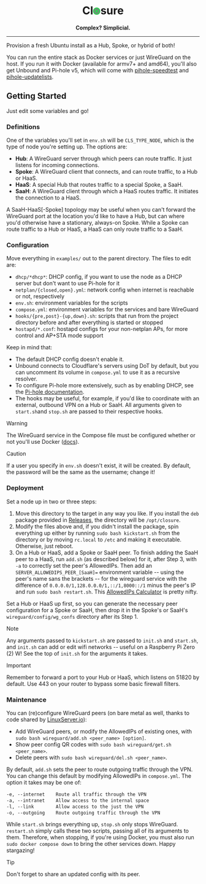 <div align="center">

# Cl<img src=closure.png height="19" width="19" style="top: .025em;position: relative;" alt="o">sure

<strong>Complex? Simplicial.</strong>

</div>

---

Provision a fresh Ubuntu install as a Hub, Spoke, or hybrid of both!

You can run the entire stack as Docker services or just WireGuard on the host. If you run it with Docker (available for armv7+ and amd64), you'll also get Unbound and Pi-hole v5, which will come with [pihole-speedtest](https://github.com/arevindh/pihole-speedtest) and [pihole-updatelists](https://github.com/jacklul/pihole-updatelists).

## Getting Started

Just edit some variables and go!

### Definitions

One of the variables you'll set in `env.sh` will be `CLS_TYPE_NODE`, which is the type of node you're setting up. The options are:

- **Hub**: A WireGuard server through which peers can route traffic. It just listens for incoming connections.
- **Spoke**: A WireGuard client that connects, and can route traffic, to a Hub or HaaS.
- **HaaS**: A special Hub that routes traffic to a special Spoke, a SaaH.
- **SaaH**: A WireGuard client through which a HaaS routes traffic. It initiates the connection to a HaaS.

A SaaH-HaaS[-Spoke] topology may be useful when you can't forward the WireGuard port at the location you'd like to have a Hub, but can where you'd otherwise have a stationary, always-on Spoke. While a Spoke can route traffic to a Hub or HaaS, a HaaS can only route traffic to a SaaH.

### Configuration

Move everything in `examples/` out to the parent directory. The files to edit are:

- `dhcp/*dhcp*`: DHCP config, if you want to use the node as a DHCP server but don't want to use Pi-hole for it
- `netplan/{closed,open}.yml`: network config when internet is reachable or not, respectively
- `env.sh`: environment variables for the scripts
- `compose.yml`: environment variables for the services and bare WireGuard
- `hooks/{pre,post}-{up,down}.sh`: scripts that run from the project directory before and after everything is started or stopped
- `hostapd/*.conf`: hostapd configs for your non-netplan APs, for more control and AP+STA mode support

Keep in mind that:

- The default DHCP config doesn't enable it.
- Unbound connects to Cloudflare's servers using DoT by default, but you can uncomment its volume in `compose.yml` to use it as a recursive resolver.
- To configure Pi-hole more extensively, such as by enabling DHCP, see the [Pi-hole documentation](https://github.com/pi-hole/docker-pi-hole/tree/2024.07.0?tab=readme-ov-file#environment-variables).
- The hooks may be useful, for example, if you'd like to coordinate with an external, outbound VPN on a Hub or SaaH. All arguments given to `start.sh`and `stop.sh` are passed to their respective hooks.

> [!WARNING]
> The WireGuard service in the Compose file must be configured whether or not you'll use Docker ([docs](https://docs.linuxserver.io/images/docker-wireguard)).

> [!CAUTION]
> If a user you specify in `env.sh` doesn't exist, it will be created. By default, the password will be the same as the username; change it!

### Deployment

Set a node up in two or three steps:

1. Move this directory to the target in any way you like. If you install the `deb` package provided in [Releases](https://github.com/ipitio/closure/releases), the directory will be `/opt/closure`.
2. Modify the files above and, if you didn't install the package, spin everything up either by running `sudo bash kickstart.sh` from the directory or by moving `rc.local` to `/etc` and making it executable. Otherwise, just reboot.
3. On a Hub or HaaS, add a Spoke or SaaH peer. To finish adding the SaaH peer to a HaaS, run `add.sh` (as described below) for it, after Step 3, with `-a` to correctly set the peer's AllowedIPs. Then add an `SERVER_ALLOWEDIPS_PEER_[SaaH]=` environment variable -- using the peer's name sans the brackets -- for the wireguard service with the difference of `0.0.0.0/1,128.0.0.0/1,::/1,8000::/1` minus the peer's IP and run `sudo bash restart.sh`. This [AllowedIPs Calculator](https://www.procustodibus.com/blog/2021/03/wireguard-allowedips-calculator) is pretty nifty.

Set a Hub or HaaS up first, so you can generate the necessary peer configuration for a Spoke or SaaH, then drop it in the Spoke's or SaaH's `wireguard/config/wg_confs` directory after its Step 1.

> [!NOTE]
> Any arguments passed to `kickstart.sh` are passed to `init.sh` and `start.sh`, and `init.sh` can add or edit wifi networks -- useful on a Raspberry Pi Zero (2) W! See the top of `init.sh` for the arguments it takes.

> [!IMPORTANT]
> Remember to forward a port to your Hub or HaaS, which listens on 51820 by default. Use 443 on your router to bypass some basic firewall filters.

### Maintenance

You can (re)configure WireGuard peers (on bare metal as well, thanks to code shared by [LinuxServer.io](https://github.com/linuxserver/docker-wireguard)):

- Add WireGuard peers, or modify the AllowedIPs of existing ones, with `sudo bash wireguard/add.sh <peer_name> [option]`.
- Show peer config QR codes with `sudo bash wireguard/get.sh <peer_name>`.
- Delete peers with `sudo bash wireguard/del.sh <peer_name>`.

By default, `add.sh` sets the peer to route outgoing traffic through the VPN. You can change this default by modifying AllowedIPs in `compose.yml`. The option it takes may be one of:

```{bash}
-e, --internet    Route all traffic through the VPN
-a, --intranet    Allow access to the internal space
-l, --link        Allow access to the just the VPN
-o, --outgoing    Route outgoing traffic through the VPN
```

While `start.sh` brings everything up, `stop.sh` only stops WireGuard. `restart.sh` simply calls these two scripts, passing all of its arguments to them. Therefore, when stopping, if you're using Docker, you must also run `sudo docker compose down` to bring the other services down. Happy stargazing!

> [!TIP]
> Don't forget to share an updated config with its peer.
